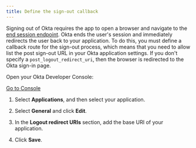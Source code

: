 ```yaml
---
title: Define the sign-out callback
---
```


Signing out of Okta requires the app to open a browser and navigate to the [end session endpoint](/docs/reference/api/oidc/#logout). Okta ends the user's session and immediately redirects the user back to your application. To do this, you must define a callback route for the sign-out process, which means that you need to allow list the post sign-out URL in your Okta application settings. If you don't specify a `post_logout_redirect_uri`, then the browser is redirected to the Okta sign-in page.

Open your Okta Developer Console:

<a href="https://login.okta.com/" target="_blank" class="Button--blue">Go to Console</a>

1. Select **Applications**, and then select your application.

2. Select **General** and click **Edit**.

3. In the **Logout redirect URIs** section, add the base URI of your application.

    <StackSelector snippet="addbaseuri"/>

4. Click **Save**.

<NextSectionLink/>
